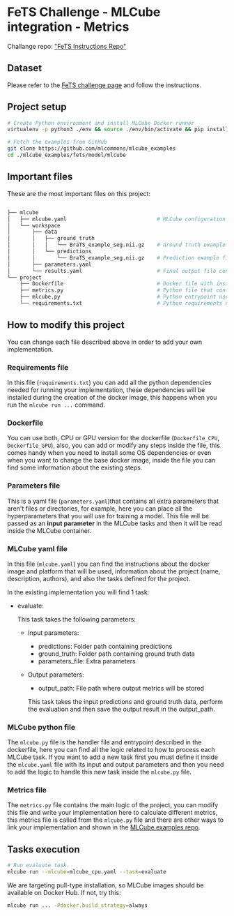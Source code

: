 # FeTS Challenge - MLCube integration - Metrics

Challange repo: ["FeTS Instructions Repo"](https://github.com/FETS-AI/Challenge)

## Dataset

Please refer to the [FeTS challenge page](https://fets-ai.github.io/Challenge/data/) and follow the instructions.

## Project setup

```bash
# Create Python environment and install MLCube Docker runner 
virtualenv -p python3 ./env && source ./env/bin/activate && pip install mlcube-docker

# Fetch the examples from GitHub
git clone https://github.com/mlcommons/mlcube_examples
cd ./mlcube_examples/fets/model/mlcube
```

## Important files

These are the most important files on this project:

```bash

├── mlcube
│   ├── mlcube.yaml                             # MLCube configuration file, it defines the project, author, platform, docker and tasks.
│   └── workspace
│       ├── data
│       │   ├── ground_truth
│       │   │   └── BraTS_example_seg.nii.gz    # Ground truth example file
│       │   └── predictions
│       │       └── BraTS_example_seg.nii.gz    # Prediction example file
│       ├── parameters.yaml
│       └── results.yaml                        # Final output file containing result metrics.
└── project
    ├── Dockerfile                              # Docker file with instructions to create the image for the project.
    ├── metrics.py                              # Python file that contains the main logic of the project.
    ├── mlcube.py                               # Python entrypoint used by MLCube, contains the logic for MLCube tasks.
    └── requirements.txt                        # Python requirements needed to run the project inside Docker.
```

## How to modify this project

You can change each file described above in order to add your own implementation.

### Requirements file

In this file (`requirements.txt`) you can add all the python dependencies needed for running your implementation, these dependencies will be installed during the creation of the docker image, this happens when you run the ```mlcube run ...``` command.

### Dockerfile

You can use both, CPU or GPU version for the dockerfile (`Dockerfile_CPU`, `Dockerfile_GPU`), also, you can add or modify any steps inside the file, this comes handy when you need to install some OS dependencies or even when you want to change the base docker image, inside the file you can find some information about the existing steps.

### Parameters file

This is a yaml file (`parameters.yaml`)that contains all extra parameters that aren't files or directories, for example, here you can place all the hyperparameters that you will use for training a model. This file will be passed as an **input parameter** in the MLCube tasks and then it will be read inside the MLCube container.

### MLCube yaml file

In this file (`mlcube.yaml`) you can find the instructions about the docker image and platform that will be used, information about the project (name, description, authors), and also the tasks defined for the project.

In the existing implementation you will find 1 task:

* evaluate:

    This task takes the following parameters:

  * Input parameters:
    * predictions: Folder path containing predictions
    * ground_truth: Folder path containing ground truth data
    * parameters_file: Extra parameters
  * Output parameters:
    * output_path: File path where output metrics will be stored

    This task takes the input predictions and ground truth data, perform the evaluation and then save the output result in the output_path.

### MLCube python file

The `mlcube.py` file is the handler file and entrypoint described in the dockerfile, here you can find all the logic related to how to process each MLCube task. If you want to add a new task first you must define it inside the `mlcube.yaml` file with its input and output parameters and then you need to add the logic to handle this new task inside the `mlcube.py` file.

### Metrics file

The `metrics.py` file contains the main logic of the project, you can modify this file and write your implementation here to calculate different metrics, this metrics file is called from the `mlcube.py` file and there are other ways to link your implementation and shown in the [MLCube examples repo](https://github.com/mlcommons/mlcube_examples).

## Tasks execution

```bash
# Run evaluate task.
mlcube run --mlcube=mlcube_cpu.yaml --task=evaluate
```

We are targeting pull-type installation, so MLCube images should be available on Docker Hub. If not, try this:

```Bash
mlcube run ... -Pdocker.build_strategy=always
```
